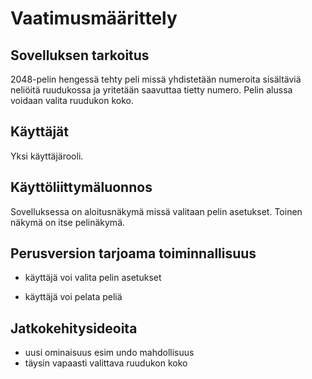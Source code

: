 # Vaatimusmäärittely

## Sovelluksen tarkoitus

2048-pelin hengessä tehty peli missä yhdistetään numeroita sisältäviä neliöitä ruudukossa ja yritetään saavuttaa tietty numero. Pelin alussa voidaan valita ruudukon koko.

## Käyttäjät

Yksi käyttäjärooli.

## Käyttöliittymäluonnos

Sovelluksessa on aloitusnäkymä missä valitaan pelin asetukset. Toinen näkymä on itse pelinäkymä.

## Perusversion tarjoama toiminnallisuus

- käyttäjä voi valita pelin asetukset

- käyttäjä voi pelata peliä

## Jatkokehitysideoita

- uusi ominaisuus esim undo mahdollisuus
- täysin vapaasti valittava ruudukon koko
